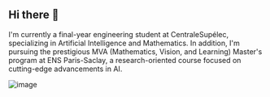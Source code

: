 ## Hi there 👋

I'm currently a final-year engineering student at CentraleSupélec, specializing in Artificial Intelligence and Mathematics. In addition, I'm pursuing the prestigious MVA (Mathematics, Vision, and Learning) Master's program at ENS Paris-Saclay, a research-oriented course focused on cutting-edge advancements in AI.

![image](https://github.com/user-attachments/assets/295825a8-25bf-485d-ab2c-7d8a72474cc2)


<!--
**HatimRabet/hatimrabet** is a ✨ _special_ ✨ repository because its `README.md` (this file) appears on your GitHub profile.

Here are some ideas to get you started:

- 🔭 I’m currently working on ...
- 🌱 I’m currently learning ...
- 👯 I’m looking to collaborate on ...
- 🤔 I’m looking for help with ...
- 💬 Ask me about ...
- 📫 How to reach me: ...
- 😄 Pronouns: ...
- ⚡ Fun fact: ...
-->
